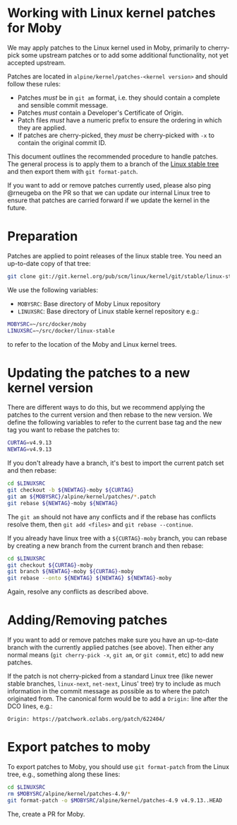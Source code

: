 # Working with Linux kernel patches for Moby

We may apply patches to the Linux kernel used in Moby, primarily to
cherry-pick some upstream patches or to add some additional
functionality, not yet accepted upstream.

Patches are located in `alpine/kernel/patches-<kernel version>` and should follow these rules:
- Patches *must* be in `git am` format, i.e. they should contain a
  complete and sensible commit message.
- Patches *must* contain a Developer's Certificate of Origin.
- Patch files *must* have a numeric prefix to ensure the ordering in
  which they are applied.
- If patches are cherry-picked, they *must* be cherry-picked with `-x`
  to contain the original commit ID.

This document outlines the recommended procedure to handle
patches. The general process is to apply them to a branch of the
[Linux stable tree](https://kernel.googlesource.com/pub/scm/linux/kernel/git/stable/linux-stable/)
and then export them with `git format-patch`.

If you want to add or remove patches currently used, please also ping
@rneugeba on the PR so that we can update our internal Linux tree to
ensure that patches are carried forward if we update the kernel in the
future.


# Preparation

Patches are applied to point releases of the linux stable tree. You need an up-to-date copy of that tree:
```sh
git clone git://git.kernel.org/pub/scm/linux/kernel/git/stable/linux-stable.git
```

We use the following variables:
- `MOBYSRC`: Base directory of Moby Linux repository
- `LINUXSRC`: Base directory of Linux stable kernel repository
e.g.:
```sh
MOBYSRC=~/src/docker/moby
LINUXSRC=~/src/docker/linux-stable
```
to refer to the location of the Moby and Linux kernel trees.


# Updating the patches to a new kernel version

There are different ways to do this, but we recommend applying the patches to the current version and then rebase to the new version. We define the following variables to refer to the current base tag and the new tag you want to rebase the patches to:
```sh
CURTAG=v4.9.13
NEWTAG=v4.9.13
```

If you don't already have a branch, it's best to import the current patch set and then rebase:
```sh
cd $LINUXSRC
git checkout -b ${NEWTAG}-moby ${CURTAG}
git am ${MOBYSRC}/alpine/kernel/patches/*.patch
git rebase ${NEWTAG}-moby ${NEWTAG}
```

The `git am` should not have any conflicts and if the rebase has conflicts resolve them, then `git add <files>` and `git rebase --continue`.

If you already have linux tree with a `${CURTAG}-moby` branch, you can rebase by creating a new branch from the current branch and then rebase:
```sh
cd $LINUXSRC
git checkout ${CURTAG}-moby
git branch ${NEWTAG}-moby ${CURTAG}-moby
git rebase --onto ${NEWTAG} ${NEWTAG} ${NEWTAG}-moby
```
Again, resolve any conflicts as described above.


# Adding/Removing patches

If you want to add or remove patches make sure you have an up-to-date branch with the currently applied patches (see above). Then either any normal means (`git cherry-pick -x`, `git am`, or `git commit`, etc) to add new patches.

If the patch is not cherry-picked from a standard Linux tree (like
newer stable branches, `linux-next`, `net-next`, Linus' tree) try to
include as much information in the commit message as possible as to
where the patch originated from. The canonical form would be to add a `Origin:` line after the DCO lines, e.g.:
```
Origin: https://patchwork.ozlabs.org/patch/622404/
```

# Export patches to moby

To export patches to Moby, you should use `git format-patch` from the Linux tree, e.g., something along these lines:
```sh
cd $LINUXSRC
rm $MOBYSRC/alpine/kernel/patches-4.9/*
git format-patch -o $MOBYSRC/alpine/kernel/patches-4.9 v4.9.13..HEAD
```

The, create a PR for Moby.
